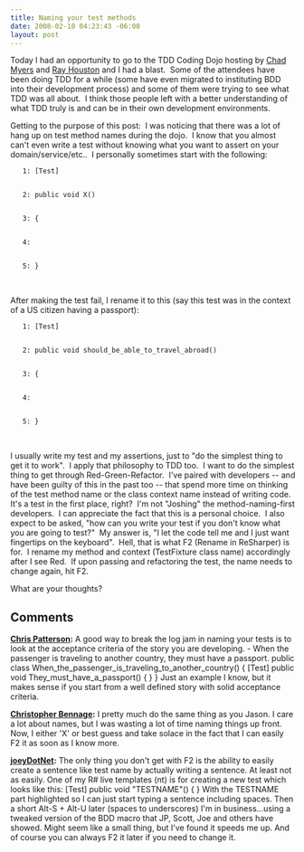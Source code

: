 ```yaml
---
title: Naming your test methods
date: 2008-02-10 04:23:43 -06:00
layout: post
---
```


Today I had an opportunity to go to the TDD Coding Dojo hosting by [Chad Myers](http://feeds.feedburner.com/ChadMyersBlog) and [Ray Houston](http://www.rayhouston.com/blog) and I had a blast.  Some of the attendees have been doing TDD for a while (some have even migrated to instituting BDD into their development process) and some of them were trying to see what TDD was all about.  I think those people left with a better understanding of what TDD truly is and can be in their own development environments.

Getting to the purpose of this post:  I was noticing that there was a lot of hang up on test method names during the dojo.  I know that you almost can't even write a test without knowing what you want to assert on your domain/service/etc..  I personally sometimes start with the following:
    
    
       1: [Test]
    
    
       2: public void X()
    
    
       3: {
    
    
       4:  
    
    
       5: }

 

After making the test fail, I rename it to this (say this test was in the context of a US citizen having a passport):
    
    
       1: [Test]
    
    
       2: public void should_be_able_to_travel_abroad()
    
    
       3: {
    
    
       4:  
    
    
       5: }

 

I usually write my test and my assertions, just to "do the simplest thing to get it to work".  I apply that philosophy to TDD too.  I want to do the simplest thing to get through Red-Green-Refactor.  I've paired with developers -- and have been guilty of this in the past too -- that spend more time on thinking of the test method name or the class context name instead of writing code.  It's a test in the first place, right?  I'm not "Joshing" the method-naming-first developers.  I can appreciate the fact that this is a personal choice.  I also expect to be asked, "how can you write your test if you don't know what you are going to test?"  My answer is, "I let the code tell me and I just want fingertips on the keyboard".  Hell, that is what F2 (Rename in ReSharper) is for.  I rename my method and context (TestFixture class name) accordingly after I see Red.  If upon passing and refactoring the test, the name needs to change again, hit F2.

What are your thoughts?

## Comments

**[Chris Patterson](#214 "2008-02-10 16:14:46"):** A good way to break the log jam in naming your tests is to look at the acceptance criteria of the story you are developing. \- When the passenger is traveling to another country, they must have a passport. public class When_the_passenger_is_traveling_to_another_country() { [Test] public void They_must_have_a_passport() { } } Just an example I know, but it makes sense if you start from a well defined story with solid acceptance criteria.

**[Christopher Bennage](#215 "2008-02-11 14:10:28"):** I pretty much do the same thing as you Jason. I care a lot about names, but I was wasting a lot of time naming things up front. Now, I either 'X' or best guess and take solace in the fact that I can easily F2 it as soon as I know more.

**[joeyDotNet](#216 "2008-02-11 18:19:38"):** The only thing you don't get with F2 is the ability to easily create a sentence like test name by actually writing a sentence. At least not as easily. One of my R# live templates (nt) is for creating a new test which looks like this: [Test] public void "TESTNAME"() { } With the TESTNAME part highlighted so I can just start typing a sentence including spaces. Then a short Alt-S + Alt-U later (spaces to underscores) I'm in business...using a tweaked version of the BDD macro that JP, Scott, Joe and others have showed. Might seem like a small thing, but I've found it speeds me up. And of course you can always F2 it later if you need to change it.

